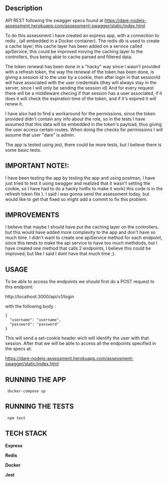 
## Description

API REST following the swagger specs found at https://dare-nodejs-assessment.herokuapp.com/assessment-swagger/static/index.html

To do this assessment i have created an express app, with a connection to redis , (all embedded in a Docker container).
The redis db is used to create a cache layer, this cache layer has been added on a service called apiService, this could be improved moving the caching layer to the 
controllers, thus being able to cache parsed and filtered data.

The token renewal has been done in a "hacky" way since I wasn't provided with a refresh token, the way the renewal of the token has been done, is giving a session id
to the user by a cookie, then after login in that sessionId will have associated with the user credentials (they will always stay in the server, since I will only be sending the 
session id) And for every request there will be a middleware checing if that session has a user associated, if it does it will check the expiration time of the token,
and if it's expired it will renew it.

I have also had to find a workaround for the permissions, since the token provided didn't contain any info about the role, so in the tests I have assumed that this 
data will be embedded in the token's payload, thus giving the user access certain routes. When doing the checks for permissions I will assume that user "dare" is admin.

The app is tested using jest, there could be more tests, but I believe there is some basic tests.

## IMPORTANT NOTE!:

I have been testing the app by testing the app and using postman, I have just tried to test it using swagger and realized that it wasn't setting the cookie, so I have had to do a hacky hotfix to make it work( this code is in the refresh token file ). I said i was gonna send the assessment today, but would like to get that fixed so might add a commit to fix this problem.


## IMPROVEMENTS


I believe that maybe I should have put the caching layer on the controllers, but this would have added more complexity to the app and don't have so much time. 
I didn't want to create one apiService method for each endpoint, since this tends to make the api service to have too much methdods, but I have created one method that
calls 2 endpoints, I believe this could be improved, but like I said I dont have that much time ;).

## USAGE

To be able to access the endpoints we should first do a POST request to this endpoint:

http://localhost:3000/api/v1/login

with the following body : 
```
{
  "username": "username",
  "password": "password"
}
```

This will send a set-cookie header wich will identify the user with that session.
After that we will be able to access all the endpoints specified in the specs at: 

https://dare-nodejs-assessment.herokuapp.com/assessment-swagger/static/index.html


## RUNNING THE APP

``` docker-compose up```

## RUNNING THE TESTS

``` npm test```

## TECH STACK

**Express**

**Redis**

**Docker**

**Jest**

